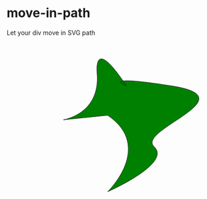 # move-in-path
Let your div move in SVG path

<svg version="1.1" id="图层_1" xmlns="http://www.w3.org/2000/svg" xmlns:xlink="http://www.w3.org/1999/xlink" x="0px" y="0px"
	 width="595.28px" height="841.89px" viewBox="0 0 595.28 841.89" enable-background="new 0 0 595.28 841.89" xml:space="preserve">
<path fill="green" stroke="#000000" stroke-miterlimit="10" d="M269,194c124,84,0,204,0,204s172-75,124-120s250-130,49-162
	s-123,0-123,0s-86-139-78-32s-90,122-90,122Z" />

</svg>
<div class="plot"></div>
<script type="text/JavaScript"> 
	   var path="M269,194c124,84,0,204,0,204s172-75,124-120s250-130,49-162s-123,0-123,0s-86-139-78-32s-90,122-90,122Z"
       var obj=new MoveInPath(path);
	   obj.dur=3;
	   obj.iterationCount=1000;
	   obj.run(function(x,y){
		   $(".plot").css({"left":x,"top":y});
	   })
  
</script> 

